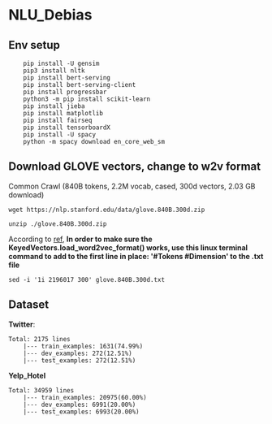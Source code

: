 # NLU_Debias
## Env setup
```
    pip install -U gensim
    pip3 install nltk
    pip install bert-serving
    pip install bert-serving-client
    pip install progressbar
    python3 -m pip install scikit-learn
    pip install jieba
    pip install matplotlib
    pip install fairseq
    pip install tensorboardX
    pip install -U spacy
    python -m spacy download en_core_web_sm

```
## Download GLOVE vectors, change to w2v format
Common Crawl (840B tokens, 2.2M vocab, cased, 300d vectors, 2.03 GB download)

`wget https://nlp.stanford.edu/data/glove.840B.300d.zip` 

`unzip ./glove.840B.300d.zip`

According to [ref](https://radimrehurek.com/gensim/scripts/glove2word2vec.html),
**In order to make sure the KeyedVectors.load_word2vec_format() works, use this linux terminal command to add to the first line in place: '#Tokens #Dimension' to the .txt file**
```
sed -i '1i 2196017 300' glove.840B.300d.txt 
```

## Dataset
**Twitter**:
```
Total: 2175 lines
    |--- train_examples: 1631(74.99%)
    |--- dev_examples: 272(12.51%)
    |--- test_examples: 272(12.51%)
```

**Yelp_Hotel**
```
Total: 34959 lines
    |--- train_examples: 20975(60.00%)
    |--- dev_examples: 6991(20.00%)
    |--- test_examples: 6993(20.00%)
```
